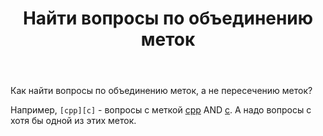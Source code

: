﻿---
title: "Найти вопросы по объединению меток"
se.owner.user_id: 394322
se.owner.display_name: "вася"
se.owner.link: "https://ru.meta.stackoverflow.com/users/394322/%d0%b2%d0%b0%d1%81%d1%8f"
se.link: "https://ru.meta.stackoverflow.com/questions/10524/%d0%9d%d0%b0%d0%b9%d1%82%d0%b8-%d0%b2%d0%be%d0%bf%d1%80%d0%be%d1%81%d1%8b-%d0%bf%d0%be-%d0%be%d0%b1%d1%8a%d0%b5%d0%b4%d0%b8%d0%bd%d0%b5%d0%bd%d0%b8%d1%8e-%d0%bc%d0%b5%d1%82%d0%be%d0%ba"
se.question_id: 10524
se.post_type: question
se.score: 3
---
<p>Как найти вопросы по объединению меток, а не пересечению меток?</p>
<p>Например, <code>[cpp][c]</code> - вопросы с меткой <a href="/questions/tagged/cpp" class="post-tag" title="показать вопросы с меткой [cpp]" rel="tag">cpp</a> AND <a href="/questions/tagged/c" class="post-tag" title="показать вопросы с меткой [c]" rel="tag">c</a>. А надо вопросы с хотя бы одной из этих меток.</p>
